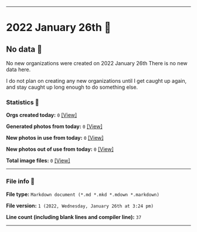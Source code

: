 
***

# 2022 January 26th 📅

## No data 🚫

No new organizations were created on 2022 January 26th There is no new data here.

I do not plan on creating any new organizations until I get caught up again, and stay caught up long enough to do something else.

<!-- I will (hopefully) be creating new organizations at some point later this month. At the moment, I have become overloaded, and need to take a break. The list keeps growing faster than I can catch up on it, and it would have taken 3+ more consecutive days of work, which I can't do right now. !-->

### Statistics 📝

**Orgs created today:** `0` [[View]](/NewOrgs/2022/01_January/README.md#january-26th-2022)

**Generated photos from today:** `0` [[View]](/OrganizationGraphics/ByDate/2022/01_January/26/Generated/)

**New photos in use from today:** `0` [[View]](/OrganizationGraphics/ByDate/2022/01_January/26/Used/)

**New photos out of use from today:** `0` [[View]](/OrganizationGraphics/ByDate/2022/01_January/26/Unused/)

**Total image files:** `0` [[View]](/OrganizationGraphics/ByDate/2022_January/26/)

***

### File info 📜

**File type:** `Markdown document (*.md *.mkd *.mdown *.markdown)`

**File version:** `1 (2022, Wednesday, January 26th at 3:24 pm)`

**Line count (including blank lines and compiler line):** `37`

***
